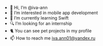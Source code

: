 - 👋 Hi, I’m @iva-ann
- 👀 I’m interested in mobile app development
- 🌱 I’m currently learning Swift
- 🔍 I’m looking for an internship
- 🐈 You can see pet projects in my profile
- 📫 How to reach me iva.ann01@yandex.ru


